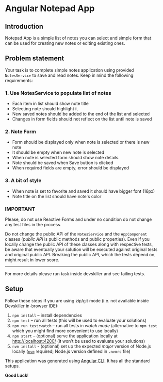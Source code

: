 # Angular Notepad App

## Introduction

Notepad App is a simple list of notes you can select and simple form that can be used for creating new notes or editing existing ones.

## Problem statement

Your task is to complete simple notes application using provided `NotesService` to save and read notes. Keep in mind the following requirements:

### 1. Use NotesService to populate list of notes

- Each item in list should show note title
- Selecting note should highlight it 
- New saved notes should be added to the end of the list and selected
- Changes in form fields should not reflect on the list until note is saved

### 2. Note Form

- Form should be displayed only when note is selected or there is new note
- It should be empty when new note is selected
- When note is selected form should show note details
- Note should be saved when Save button is clicked
- When required fields are empty, error should be displayed

### 3. A bit of style

- When note is set to favorite and saved it should have bigger font (16px)
- Note title on the list should have note's color 

### IMPORTANT

Please, do not use Reactive Forms and under no condition do not change any test files in the process. 

Do not change the public API of the `NotesService` and the `AppComponent` classes (*public API* is public methods and public properties). Even if you locally change the public API of these classes along with respective tests, be aware that eventually your solution will be executed against original tests and original public API. Breaking the public API, which the tests depend on, might result in lower score.

---

For more details please run task inside devskiller and see failing tests.

## Setup

Follow these steps if you are using zip/git mode (i.e. not available inside Devskiller in-browser IDE):

1. `npm install` – install dependencies
2. `npm test` – run all tests (this will be used to evaluate your solutions)
3. `npm run test:watch` – run all tests in _watch mode_ (alternative to `npm test` which you might find more convenient to use locally)
4. `npm start` – (optional) serve the application locally at [http://localhost:4200/](http://localhost:4200/) (it won't be used to evaluate your solutions)
5. `nvm install` - (optional) set up the expected _major_ version of Node.js locally ([`nvm`](https://github.com/nvm-sh/nvm) required; Node.js version defined in `.nvmrc` file)

This application was generated using [Angular CLI](https://angular.io/cli). It has all the standard setups.

**Good Luck!**

